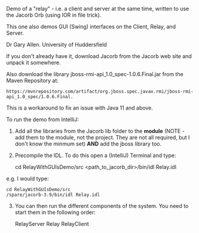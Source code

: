 Demo of a "relay" - i.e. a client and server at the same time, written to use the Jacorb Orb (using IOR in file trick).

This one also demos GUI (Swing) interfaces on the Client, Relay, and Server.

Dr Gary Allen.
University of Huddersfield

If you don't already have it, download Jacorb from the Jacorb web site and unpack it somewhere.

Also download the library jboss-rmi-api_1.0_spec-1.0.6.Final.jar from the Maven Repository at:

    https://mvnrepository.com/artifact/org.jboss.spec.javax.rmi/jboss-rmi-api_1.0_spec/1.0.6.Final.

This is a workaround to fix an issue with Java 11 and above.


To run the demo from IntelliJ:

1.  Add all the libraries from the Jacorb lib folder to the **module** (NOTE - add them to the module, not the project.  They are not all required, but I don't know the minmum set) **AND** add the jboss library too.

2.  Precompile the IDL.  To do this open a (IntelliJ) Terminal and type:


    cd RelayWithGUIsDemo/src
    <path_to_jacorb_dir>/bin/idl Relay.idl

e.g. I would type:

    cd RelayWithGUIsDemo/src
    /spare/jacorb-3.9/bin/idl Relay.idl

3.  You can then run the different components of the system.  You need to start them in the following order:


    RelayServer
    Relay
    RelayClient


